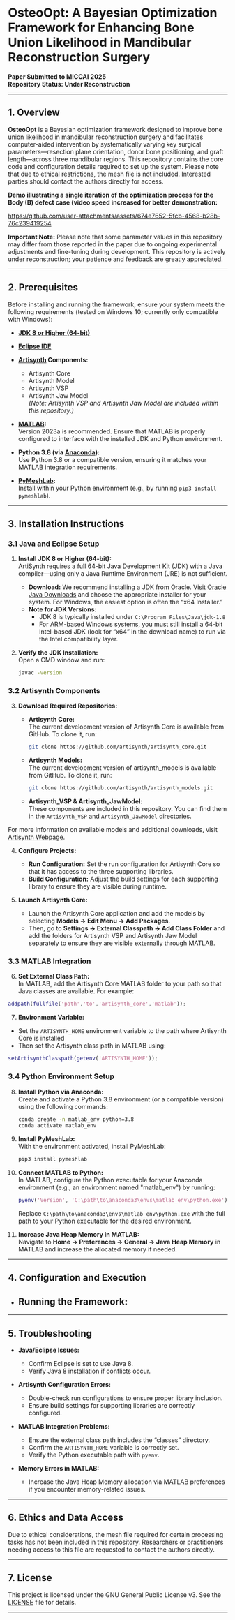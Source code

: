 # OsteoOpt: A Bayesian Optimization Framework for Enhancing Bone Union Likelihood in Mandibular Reconstruction Surgery

**Paper Submitted to MICCAI 2025**  
**Repository Status: Under Reconstruction**

---

## 1. Overview

**OsteoOpt** is a Bayesian optimization framework designed to improve bone union likelihood in mandibular reconstruction surgery and facilitates computer-aided intervention by systematically varying key surgical parameters—resection plane orientation, donor bone positioning, and graft length—across three mandibular regions. This repository contains the core code and configuration details required to set up the system. Please note that due to ethical restrictions, the mesh file is not included. Interested parties should contact the authors directly for access.

**Demo illustrating a single iteration of the optimization process for the Body (B) defect case (video speed increased for better demonstration:**


https://github.com/user-attachments/assets/674e7652-5fcb-4568-b28b-76c239419254


**Important Note:** Please note that some parameter values in this repository may differ from those reported in the paper due to ongoing experimental adjustments and fine-tuning during development. This repository is actively under reconstruction; your patience and feedback are greatly appreciated.

---



## 2. Prerequisites

Before installing and running the framework, ensure your system meets the following requirements (tested on Windows 10; currently only compatible with Windows):

- **[JDK 8 or Higher (64-bit)](https://www.oracle.com/java/technologies/downloads/)**  

- **[Eclipse IDE](https://eclipseide.org/)**
  
- **[Artisynth](https://www.artisynth.org/Main/HomePage) Components:**  
  - Artisynth Core  
  - Artisynth Model  
  - Artisynth VSP  
  - Artisynth Jaw Model  
  *(Note: Artisynth VSP and Artisynth Jaw Model are included within this repository.)*

- **[MATLAB](https://www.mathworks.com/products/matlab.html):**  
  Version 2023a is recommended. Ensure that MATLAB is properly configured to interface with the installed JDK and Python environment.

- **Python 3.8 (via [Anaconda](https://www.anaconda.com/download)):**  
  Use Python 3.8 or a compatible version, ensuring it matches your MATLAB integration requirements.

- **[PyMeshLab](https://pymeshlab.readthedocs.io/en/latest/installation.html):**  
  Install within your Python environment (e.g., by running `pip3 install pymeshlab`).

---

## 3. Installation Instructions

### 3.1 Java and Eclipse Setup

1. **Install JDK 8 or Higher (64-bit):**  
   ArtiSynth requires a full 64-bit Java Development Kit (JDK) with a Java compiler—using only a Java Runtime Environment (JRE) is not sufficient.  
   - **Download:** We recommend installing a JDK from Oracle. Visit [Oracle Java Downloads](https://www.oracle.com/java/technologies/downloads/) and choose the appropriate installer for your system. For Windows, the easiest option is often the “x64 Installer.”  
   - **Note for JDK Versions:**  
     - JDK 8 is typically installed under `C:\Program Files\Java\jdk-1.8`  
     - For ARM-based Windows systems, you must still install a 64-bit Intel-based JDK (look for “x64” in the download name) to run via the Intel compatibility layer.

2. **Verify the JDK Installation:**  
   Open a CMD window and run:
   ```bash
   javac -version

### 3.2 Artisynth Components

3. **Download Required Repositories:**

   - **Artisynth Core:**  
     The current development version of Artisynth Core is available from GitHub. To clone it, run:
     ```bash
     git clone https://github.com/artisynth/artisynth_core.git
     ```

   - **Artisynth Models:**  
     The current development version of artisynth_models is available from GitHub. To clone it, run:
     ```bash
     git clone https://github.com/artisynth/artisynth_models.git
     ```

   - **Artisynth_VSP & Artisynth_JawModel:**  
     These components are included in this repository. You can find them in the `Artisynth_VSP` and `Artisynth_JawModel` directories.

For more information on available models and additional downloads, visit [Artisynth Webpage](https://www.artisynth.org/Software/ModelsDownload).


4. **Configure Projects:**  
   - **Run Configuration:** Set the run configuration for Artisynth Core so that it has access to the three supporting libraries.
   - **Build Configuration:** Adjust the build settings for each supporting library to ensure they are visible during runtime.

5. **Launch Artisynth Core:**  
   - Launch the Artisynth Core application and add the models by selecting **Models -> Edit Menu -> Add Packages**.
   - Then, go to **Settings -> External Classpath -> Add Class Folder** and add the folders for Artisynth VSP and Artisynth Jaw Model separately to ensure they are visible externally through MATLAB.

### 3.3 MATLAB Integration

6. **Set External Class Path:**  
    In MATLAB, add the Artisynth Core MATLAB folder to your path so that Java classes are available. For example:
  
```matlab
addpath(fullfile('path','to','artisynth_core','matlab'));
```

7. **Environment Variable:**  
 - Set the `ARTISYNTH_HOME` environment variable to the path where Artisynth Core is installed
 - Then set the Artisynth class path in MATLAB using:

```matlab
setArtisynthClasspath(getenv('ARTISYNTH_HOME'));
```

### 3.4 Python Environment Setup

8. **Install Python via Anaconda:**  
   Create and activate a Python 3.8 environment (or a compatible version) using the following commands:
   ```bash
   conda create -n matlab_env python=3.8
   conda activate matlab_env

9. **Install PyMeshLab:**  
   With the environment activated, install PyMeshLab:
   ```bash
   pip3 install pymeshlab

10. **Connect MATLAB to Python:**  
    In MATLAB, configure the Python executable for your Anaconda environment (e.g., an environment named "matlab_env") by running:
    
    ```matlab
    pyenv('Version', 'C:\path\to\anaconda3\envs\matlab_env\python.exe')
    ```
    
    Replace `C:\path\to\anaconda3\envs\matlab_env\python.exe` with the full path to your Python executable for the desired environment.


11. **Increase Java Heap Memory in MATLAB:**  
    Navigate to **Home → Preferences → General → Java Heap Memory** in MATLAB and increase the allocated memory if needed.

---

## 4. Configuration and Execution

- **Running the Framework:**  
   -   
---

## 5. Troubleshooting

- **Java/Eclipse Issues:**  
  - Confirm Eclipse is set to use Java 8.  
  - Verify Java 8 installation if conflicts occur.

- **Artisynth Configuration Errors:**  
  - Double-check run configurations to ensure proper library inclusion.  
  - Ensure build settings for supporting libraries are correctly configured.

- **MATLAB Integration Problems:**  
  - Ensure the external class path includes the “classes” directory.  
  - Confirm the `ARTISYNTH_HOME` variable is correctly set.  
  - Verify the Python executable path with `pyenv`.

- **Memory Errors in MATLAB:**  
  - Increase the Java Heap Memory allocation via MATLAB preferences if you encounter memory-related issues.

---

## 6. Ethics and Data Access

Due to ethical considerations, the mesh file required for certain processing tasks has not been included in this repository. Researchers or practitioners needing access to this file are requested to contact the authors directly.

---

## 7. License

This project is licensed under the GNU General Public License v3. See the [LICENSE](LICENSE) file for details.

---
